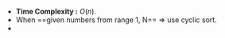 
- **Time Complexity :** $O(n)$.
- When ==given numbers from range 1, N== => use cyclic sort.
-                                                                                                                            